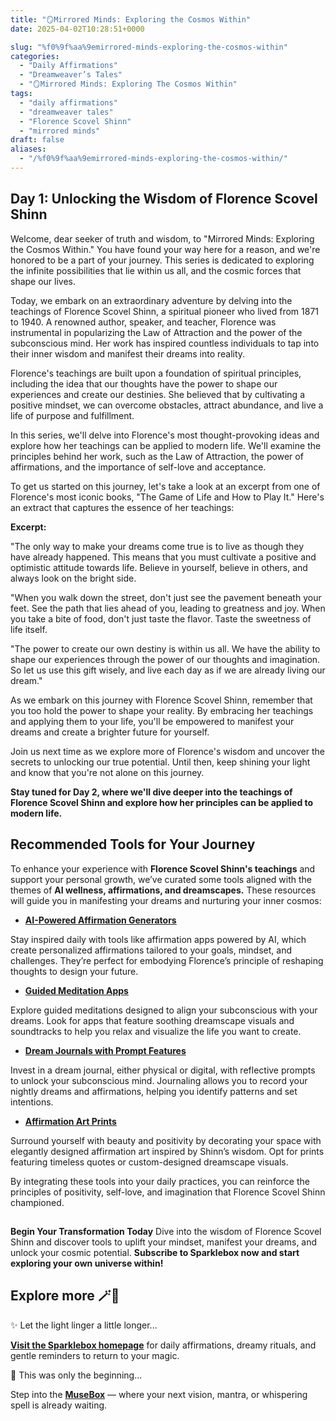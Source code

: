 ```yaml
---
title: "🪞Mirrored Minds: Exploring the Cosmos Within"
date: 2025-04-02T10:28:51+0000

slug: "%f0%9f%aa%9emirrored-minds-exploring-the-cosmos-within"
categories:
  - "Daily Affirmations"
  - "Dreamweaver’s Tales"
  - "🪞Mirrored Minds: Exploring The Cosmos Within"
tags:
  - "daily affirmations"
  - "dreamweaver tales"
  - "Florence Scovel Shinn"
  - "mirrored minds"
draft: false
aliases:
  - "/%f0%9f%aa%9emirrored-minds-exploring-the-cosmos-within/"
---
```

## **Day 1: Unlocking the Wisdom of Florence Scovel Shinn**

Welcome, dear seeker of truth and wisdom, to "Mirrored Minds: Exploring the Cosmos Within." You have found your way here for a reason, and we're honored to be a part of your journey. This series is dedicated to exploring the infinite possibilities that lie within us all, and the cosmic forces that shape our lives.

Today, we embark on an extraordinary adventure by delving into the teachings of Florence Scovel Shinn, a spiritual pioneer who lived from 1871 to 1940. A renowned author, speaker, and teacher, Florence was instrumental in popularizing the Law of Attraction and the power of the subconscious mind. Her work has inspired countless individuals to tap into their inner wisdom and manifest their dreams into reality.

Florence's teachings are built upon a foundation of spiritual principles, including the idea that our thoughts have the power to shape our experiences and create our destinies. She believed that by cultivating a positive mindset, we can overcome obstacles, attract abundance, and live a life of purpose and fulfillment.

In this series, we'll delve into Florence's most thought-provoking ideas and explore how her teachings can be applied to modern life. We'll examine the principles behind her work, such as the Law of Attraction, the power of affirmations, and the importance of self-love and acceptance.

To get us started on this journey, let's take a look at an excerpt from one of Florence's most iconic books, "The Game of Life and How to Play It." Here's an extract that captures the essence of her teachings:

**Excerpt:**

"The only way to make your dreams come true is to live as though they have already happened. This means that you must cultivate a positive and optimistic attitude towards life. Believe in yourself, believe in others, and always look on the bright side.

"When you walk down the street, don't just see the pavement beneath your feet. See the path that lies ahead of you, leading to greatness and joy. When you take a bite of food, don't just taste the flavor. Taste the sweetness of life itself.

"The power to create our own destiny is within us all. We have the ability to shape our experiences through the power of our thoughts and imagination. So let us use this gift wisely, and live each day as if we are already living our dream."

As we embark on this journey with Florence Scovel Shinn, remember that you too hold the power to shape your reality. By embracing her teachings and applying them to your life, you'll be empowered to manifest your dreams and create a brighter future for yourself.

Join us next time as we explore more of Florence's wisdom and uncover the secrets to unlocking our true potential. Until then, keep shining your light and know that you're not alone on this journey.

**Stay tuned for Day 2, where we'll dive deeper into the teachings of Florence Scovel Shinn and explore how her principles can be applied to modern life.**

## Recommended Tools for Your Journey

To enhance your experience with **Florence Scovel Shinn's teachings** and support your personal growth, we’ve curated some tools aligned with the themes of **AI wellness, affirmations, and dreamscapes.** These resources will guide you in manifesting your dreams and nurturing your inner cosmos:

- **[AI-Powered Affirmation Generators](https://easy-peasy.ai/templates/affirmation-generator)**

Stay inspired daily with tools like affirmation apps powered by AI, which create personalized affirmations tailored to your goals, mindset, and challenges. They’re perfect for embodying Florence’s principle of reshaping thoughts to design your future.

- **[Guided Meditation Apps](https://www.verywellmind.com/best-meditation-apps-4767322)**

Explore guided meditations designed to align your subconscious with your dreams. Look for apps that feature soothing dreamscape visuals and soundtracks to help you relax and visualize the life you want to create.

- **[Dream Journals with Prompt Features](https://amzn.to/4ciQAJK)**

Invest in a dream journal, either physical or digital, with reflective prompts to unlock your subconscious mind. Journaling allows you to record your nightly dreams and affirmations, helping you identify patterns and set intentions.

- **[Affirmation Art Prints](https://society6.com/a/collections/art-prints-affirmations)**

Surround yourself with beauty and positivity by decorating your space with elegantly designed affirmation art inspired by Shinn’s wisdom. Opt for prints featuring timeless quotes or custom-designed dreamscape visuals.

By integrating these tools into your daily practices, you can reinforce the principles of positivity, self-love, and imagination that Florence Scovel Shinn championed.

## 

**Begin Your Transformation Today**
Dive into the wisdom of Florence Scovel Shinn and discover tools to uplift your mindset, manifest your dreams, and unlock your cosmic potential. **Subscribe to Sparklebox now and start exploring your own universe within!**

## Explore more 🪄🔮

✨ Let the light linger a little longer...

[**Visit the Sparklebox homepage**](https://sparklebox.blog) for daily affirmations, dreamy rituals, and gentle reminders to return to your magic.

💭 This was only the beginning...

Step into the [**MuseBox**](https://sparklebox.blog/%E2%9C%A8-the-musebox/) — where your next vision, mantra, or whispering spell is already waiting.